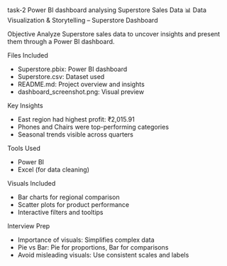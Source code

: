task-2
Power BI dashboard analysing Superstore Sales Data 
 📊 Data Visualization & Storytelling – Superstore Dashboard

 Objective
Analyze Superstore sales data to uncover insights and present them through a Power BI dashboard.

 Files Included
- Superstore.pbix: Power BI dashboard
- Superstore.csv: Dataset used
- README.md: Project overview and insights
- dashboard_screenshot.png: Visual preview

 Key Insights
- East region had highest profit: ₹2,015.91
- Phones and Chairs were top-performing categories
- Seasonal trends visible across quarters

Tools Used
- Power BI
- Excel (for data cleaning)

Visuals Included
- Bar charts for regional comparison
- Scatter plots for product performance
- Interactive filters and tooltips

Interview Prep
- Importance of visuals: Simplifies complex data
- Pie vs Bar: Pie for proportions, Bar for comparisons
- Avoid misleading visuals: Use consistent scales and labels
